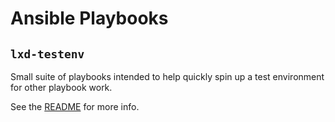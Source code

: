 # Ansible Playbooks

## `lxd-testenv`

Small suite of playbooks intended to help quickly spin up a test environment
for other playbook work.

See the [README](lxd-testenv/README.md) for more info.

